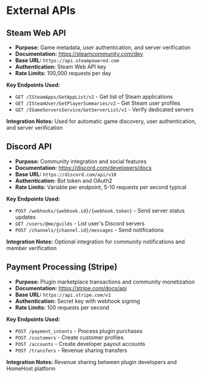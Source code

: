 # External APIs

## Steam Web API

- **Purpose:** Game metadata, user authentication, and server verification
- **Documentation:** https://steamcommunity.com/dev
- **Base URL:** `https://api.steampowered.com`
- **Authentication:** Steam Web API key
- **Rate Limits:** 100,000 requests per day

**Key Endpoints Used:**
- `GET /ISteamApps/GetAppList/v2` - Get list of Steam applications
- `GET /ISteamUser/GetPlayerSummaries/v2` - Get Steam user profiles
- `GET /IGameServersService/GetServerList/v1` - Verify dedicated servers

**Integration Notes:** Used for automatic game discovery, user authentication, and server verification

## Discord API

- **Purpose:** Community integration and social features
- **Documentation:** https://discord.com/developers/docs
- **Base URL:** `https://discord.com/api/v10`
- **Authentication:** Bot token and OAuth2
- **Rate Limits:** Variable per endpoint, 5-10 requests per second typical

**Key Endpoints Used:**
- `POST /webhooks/{webhook.id}/{webhook.token}` - Send server status updates
- `GET /users/@me/guilds` - List user's Discord servers
- `POST /channels/{channel.id}/messages` - Send notifications

**Integration Notes:** Optional integration for community notifications and member verification

## Payment Processing (Stripe)

- **Purpose:** Plugin marketplace transactions and community monetization
- **Documentation:** https://stripe.com/docs/api
- **Base URL:** `https://api.stripe.com/v1`
- **Authentication:** Secret key with webhook signing
- **Rate Limits:** 100 requests per second

**Key Endpoints Used:**
- `POST /payment_intents` - Process plugin purchases
- `POST /customers` - Create customer profiles
- `POST /accounts` - Create developer payout accounts
- `POST /transfers` - Revenue sharing transfers

**Integration Notes:** Revenue sharing between plugin developers and HomeHost platform